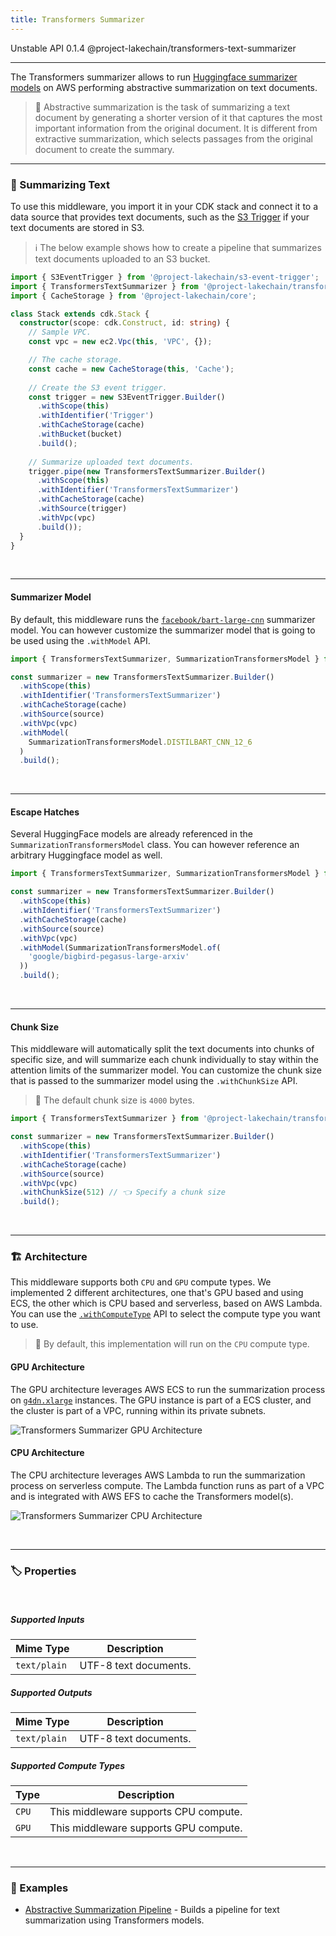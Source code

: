 ```yaml
---
title: Transformers Summarizer
---
```


<span title="Label: Pro" data-view-component="true" class="Label Label--api text-uppercase">
  Unstable API
</span>
<span title="Label: Pro" data-view-component="true" class="Label Label--version text-uppercase">
  0.1.4
</span>
<span title="Label: Pro" data-view-component="true" class="Label Label--package">
  @project-lakechain/transformers-text-summarizer
</span>
<br>

---

The Transformers summarizer allows to run [Huggingface summarizer models](https://huggingface.co/models?pipeline_tag=summarization) on AWS performing abstractive summarization on text documents.

> 💁 Abstractive summarization is the task of summarizing a text document by generating a shorter version of it that captures the most important information from the original document. It is different from extractive summarization, which selects passages from the original document to create the summary.

---

### 📝 Summarizing Text

To use this middleware, you import it in your CDK stack and connect it to a data source that provides text documents, such as the [S3 Trigger](/triggers/s3-event-trigger) if your text documents are stored in S3.

> ℹ️ The below example shows how to create a pipeline that summarizes text documents uploaded to an S3 bucket.

```typescript
import { S3EventTrigger } from '@project-lakechain/s3-event-trigger';
import { TransformersTextSummarizer } from '@project-lakechain/transformers-text-summarizer';
import { CacheStorage } from '@project-lakechain/core';

class Stack extends cdk.Stack {
  constructor(scope: cdk.Construct, id: string) {
    // Sample VPC.
    const vpc = new ec2.Vpc(this, 'VPC', {});

    // The cache storage.
    const cache = new CacheStorage(this, 'Cache');
    
    // Create the S3 event trigger.
    const trigger = new S3EventTrigger.Builder()
      .withScope(this)
      .withIdentifier('Trigger')
      .withCacheStorage(cache)
      .withBucket(bucket)
      .build();
    
    // Summarize uploaded text documents.
    trigger.pipe(new TransformersTextSummarizer.Builder()
      .withScope(this)
      .withIdentifier('TransformersTextSummarizer')
      .withCacheStorage(cache)
      .withSource(trigger)
      .withVpc(vpc)
      .build());
  }
}
```

<br>

---

#### Summarizer Model

By default, this middleware runs the [`facebook/bart-large-cnn`](https://huggingface.co/facebook/bart-large-cnn) summarizer model. You can however customize the summarizer model that is going to be used using the `.withModel` API.

```typescript
import { TransformersTextSummarizer, SummarizationTransformersModel } from '@project-lakechain/transformers-text-summarizer';

const summarizer = new TransformersTextSummarizer.Builder()
  .withScope(this)
  .withIdentifier('TransformersTextSummarizer')
  .withCacheStorage(cache)
  .withSource(source)
  .withVpc(vpc)
  .withModel(
    SummarizationTransformersModel.DISTILBART_CNN_12_6
  )
  .build();
```

<br>

---

#### Escape Hatches

Several HuggingFace models are already referenced in the `SummarizationTransformersModel` class. You can however reference an arbitrary Huggingface model as well.

```typescript
import { TransformersTextSummarizer, SummarizationTransformersModel } from '@project-lakechain/transformers-text-summarizer';

const summarizer = new TransformersTextSummarizer.Builder()
  .withScope(this)
  .withIdentifier('TransformersTextSummarizer')
  .withCacheStorage(cache)
  .withSource(source)
  .withVpc(vpc)
  .withModel(SummarizationTransformersModel.of(
    'google/bigbird-pegasus-large-arxiv'
  ))
  .build();
```

<br>

---

#### Chunk Size

This middleware will automatically split the text documents into chunks of specific size, and will summarize each chunk individually to stay within the attention limits of the summarizer model. You can customize the chunk size that is passed to the summarizer model using the `.withChunkSize` API.

> 💁 The default chunk size is `4000` bytes.

```typescript
import { TransformersTextSummarizer } from '@project-lakechain/transformers-text-summarizer';

const summarizer = new TransformersTextSummarizer.Builder()
  .withScope(this)
  .withIdentifier('TransformersTextSummarizer')
  .withCacheStorage(cache)
  .withSource(source)
  .withVpc(vpc)
  .withChunkSize(512) // 👈 Specify a chunk size
  .build();
```

<br>

---

### 🏗️ Architecture

This middleware supports both `CPU` and `GPU` compute types. We implemented 2 different architectures, one that's GPU based and using ECS, the other which is CPU based and serverless, based on AWS Lambda. You can use the [`.withComputeType`](/guides/api#compute-types) API to select the compute type you want to use.

> 💁 By default, this implementation will run on the `CPU` compute type.

#### GPU Architecture

The GPU architecture leverages AWS ECS to run the summarization process on [`g4dn.xlarge`](https://aws.amazon.com/ec2/instance-types/g4/) instances. The GPU instance is part of a ECS cluster, and the cluster is part of a VPC, running within its private subnets.

![Transformers Summarizer GPU Architecture](../../../assets/transformers-text-summarizer-gpu-architecture.png)

#### CPU Architecture

The CPU architecture leverages AWS Lambda to run the summarization process on serverless compute. The Lambda function runs as part of a VPC and is integrated with AWS EFS to cache the Transformers model(s).

![Transformers Summarizer CPU Architecture](../../../assets/transformers-text-summarizer-cpu-architecture.png)

<br>

---

### 🏷️ Properties

<br>

##### Supported Inputs

|  Mime Type  | Description |
| ----------- | ----------- |
| `text/plain` | UTF-8 text documents. |

##### Supported Outputs

|  Mime Type  | Description |
| ----------- | ----------- |
| `text/plain` | UTF-8 text documents. |

##### Supported Compute Types

| Type  | Description |
| ----- | ----------- |
| `CPU` | This middleware supports CPU compute. |
| `GPU` | This middleware supports GPU compute. |

<br>

---

### 📖 Examples

- [Abstractive Summarization Pipeline](https://github.com/awslabs/project-lakechain/tree/main/examples/simple-pipelines/summarization-pipelines/abstractive-summarization-pipeline/) - Builds a pipeline for text summarization using Transformers models.
